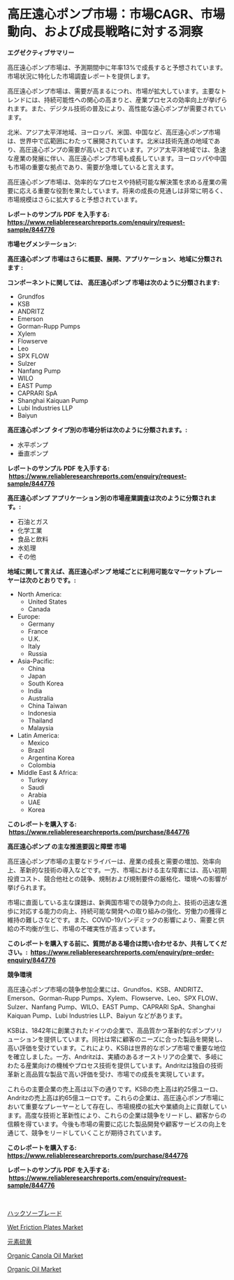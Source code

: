 <p><h1>高圧遠心ポンプ市場：市場CAGR、市場動向、および成長戦略に対する洞察</h1></p><p><strong>エグゼクティブサマリー</strong></p>
<p><p>高圧遠心ポンプ市場は、予測期間中に年率13%で成長すると予想されています。市場状況に特化した市場調査レポートを提供します。</p><p>高圧遠心ポンプ市場は、需要が高まるにつれ、市場が拡大しています。主要なトレンドには、持続可能性への関心の高まりと、産業プロセスの効率向上が挙げられます。また、デジタル技術の普及により、高性能な遠心ポンプが需要されています。</p><p>北米、アジア太平洋地域、ヨーロッパ、米国、中国など、高圧遠心ポンプ市場は、世界中で広範囲にわたって展開されています。北米は技術先進の地域であり、高圧遠心ポンプの需要が高いとされています。アジア太平洋地域では、急速な産業の発展に伴い、高圧遠心ポンプ市場も成長しています。ヨーロッパや中国も市場の重要な拠点であり、需要が急増していると言えます。</p><p>高圧遠心ポンプ市場は、効率的なプロセスや持続可能な解決策を求める産業の需要に応える重要な役割を果たしています。将来の成長の見通しは非常に明るく、市場規模はさらに拡大すると予想されています。</p></p>
<p><strong>レポートのサンプル PDF を入手する: <a href="https://www.reliableresearchreports.com/enquiry/request-sample/844776">https://www.reliableresearchreports.com/enquiry/request-sample/844776</a></strong></p>
<p><strong>市場セグメンテーション:</strong></p>
<p><strong> 高圧遠心ポンプ 市場はさらに概要、展開、アプリケーション、地域に分類されます :</strong></p>
<p><strong>コンポーネントに関しては、 高圧遠心ポンプ 市場は次のように分類されます: &nbsp;</strong></p>
<p><ul><li>Grundfos</li><li>KSB</li><li>ANDRITZ</li><li>Emerson</li><li>Gorman-Rupp Pumps</li><li>Xylem</li><li>Flowserve</li><li>Leo</li><li>SPX FLOW</li><li>Sulzer</li><li>Nanfang Pump</li><li>WILO</li><li>EAST Pump</li><li>CAPRARI SpA</li><li>Shanghai Kaiquan Pump</li><li>Lubi Industries LLP</li><li>Baiyun</li></ul></p>
<p><strong> 高圧遠心ポンプ タイプ別の市場分析は次のように分類されます。:</strong></p>
<p><ul><li>水平ポンプ</li><li>垂直ポンプ</li></ul></p>
<p><strong>レポートのサンプル PDF を入手する: &nbsp;<a href="https://www.reliableresearchreports.com/enquiry/request-sample/844776">https://www.reliableresearchreports.com/enquiry/request-sample/844776</a></strong></p>
<p><strong> 高圧遠心ポンプ アプリケーション別の市場産業調査は次のように分類されます。:</strong></p>
<p><ul><li>石油とガス</li><li>化学工業</li><li>食品と飲料</li><li>水処理</li><li>その他</li></ul></p>
<p><strong>地域に関して言えば、高圧遠心ポンプ 地域ごとに利用可能なマーケットプレーヤーは次のとおりです。:</strong></p>
<p><ul>
    <li>
        North America:
        <ul>
            <li>United States</li>
            <li>Canada</li>
        </ul>
    </li>
    <li>
        Europe:
        <ul>
            <li>Germany</li>
            <li>France</li>
            <li>U.K.</li>
            <li>Italy</li>
            <li>Russia</li>
        </ul>
    </li>
    <li>
        Asia-Pacific:
        <ul>
            <li>China</li>
            <li>Japan</li>
            <li>South Korea</li>
            <li>India</li>
            <li>Australia</li>
            <li>China Taiwan</li>
            <li>Indonesia</li>
            <li>Thailand</li>
            <li>Malaysia</li>
        </ul>
    </li>
    <li>
        Latin America:
        <ul>
            <li>Mexico</li>
            <li>Brazil</li>
            <li>Argentina Korea</li>
            <li>Colombia</li>
        </ul>
    </li>
    <li>
        Middle East & Africa:
        <ul>
            <li>Turkey</li>
            <li>Saudi</li>
            <li>Arabia</li>
            <li>UAE</li>
            <li>Korea</li>
        </ul>
    </li>
    </ul></p>
<p><strong>このレポートを購入する: &nbsp;<a href="https://www.reliableresearchreports.com/purchase/844776">https://www.reliableresearchreports.com/purchase/844776</a></strong></p>
<p><strong>高圧遠心ポンプ の主な推進要因と障壁 市場</strong></p>
<p><p>高圧遠心ポンプ市場の主要なドライバーは、産業の成長と需要の増加、効率向上、革新的な技術の導入などです。一方、市場における主な障害には、高い初期投資コスト、競合他社との競争、規制および規制要件の厳格化、環境への影響が挙げられます。</p><p>市場に直面している主な課題は、新興国市場での競争力の向上、技術の迅速な進歩に対応する能力の向上、持続可能な開発への取り組みの強化、労働力の獲得と維持の難しさなどです。また、COVID-19パンデミックの影響により、需要と供給の不均衡が生じ、市場の不確実性が高まっています。</p></p>
<p><strong>このレポートを購入する前に、質問がある場合は問い合わせるか、共有してください。:&nbsp; <a href="https://www.reliableresearchreports.com/enquiry/pre-order-enquiry/844776">https://www.reliableresearchreports.com/enquiry/pre-order-enquiry/844776</a></strong></p>
<p><strong>競争環境</strong></p>
<p><p>高圧遠心ポンプ市場の競争参加企業には、Grundfos、KSB、ANDRITZ、Emerson、Gorman-Rupp Pumps、Xylem、Flowserve、Leo、SPX FLOW、Sulzer、Nanfang Pump、WILO、EAST Pump、CAPRARI SpA、Shanghai Kaiquan Pump、Lubi Industries LLP、Baiyun などがあります。</p><p>KSBは、1842年に創業されたドイツの企業で、高品質かつ革新的なポンプソリューションを提供しています。同社は常に顧客のニーズに合った製品を開発し、高い評価を受けています。これにより、KSBは世界的なポンプ市場で重要な地位を確立しました。一方、Andritzは、実績のあるオーストリアの企業で、多岐にわたる産業向けの機械やプロセス技術を提供しています。Andritzは独自の技術革新と高品質な製品で高い評価を受け、市場での成長を実現しています。</p><p>これらの主要企業の売上高は以下の通りです。KSBの売上高は約25億ユーロ、Andritzの売上高は約65億ユーロです。これらの企業は、高圧遠心ポンプ市場において重要なプレーヤーとして存在し、市場規模の拡大や業績向上に貢献しています。高度な技術と革新性により、これらの企業は競争をリードし、顧客からの信頼を得ています。今後も市場の需要に応じた製品開発や顧客サービスの向上を通じて、競争をリードしていくことが期待されています。</p></p>
<p><strong>このレポートを購入する: &nbsp; <a href="https://www.reliableresearchreports.com/purchase/844776">https://www.reliableresearchreports.com/purchase/844776</a></strong></p>
<p><strong>レポートのサンプル PDF を入手する: &nbsp;<a href="https://www.reliableresearchreports.com/enquiry/request-sample/844776">https://www.reliableresearchreports.com/enquiry/request-sample/844776</a></strong><strong></strong></p>
<p>&nbsp;</p>
<p><p><a href="https://github.com/dandier2003/Market-Research-Report-List-1/blob/main/619737417577.md">ハックソーブレード</a></p><p><a href="https://issuu.com/reportprime-2/docs/wet-friction-plates-market-size-2030.pptx">Wet Friction Plates Market</a></p><p><a href="https://github.com/sghwr779811674/Market-Research-Report-List-1/blob/main/340651917576.md">元素硫黄</a></p><p><a href="https://github.com/mharielmesa/Market-Research-Report-List-2/blob/main/organic-canola-oil-market.md">Organic Canola Oil Market</a></p><p><a href="https://github.com/dringals/Market-Research-Report-List-3/blob/main/organic-oil-market.md">Organic Oil Market</a></p></p>
